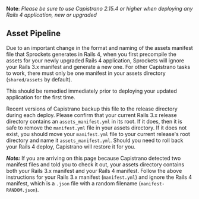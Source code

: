 **Note**: _Please be sure to use Capistrano 2.15.4 or higher when deploying any Rails 4 application, new or upgraded_
## Asset Pipeline
Due to an important change in the format and naming of the assets manifest file that Sprockets generates in Rails 4, when you first precompile the assets for your newly upgraded Rails 4 application, Sprockets will ignore your Rails 3.x manifest and generate a new one. For other Capistrano tasks to work, there must only be one manifest in your assets directory (`shared/assets` by default).

This should be remedied immediately prior to deploying your updated application for the first time.

Recent versions of Capistrano backup this file to the release directory during each deploy.  Please confirm that your current Rails 3.x release directory contains an `assets_manifest.yml` in its root.  If it does, then it is safe to remove the `manifest.yml` file in your assets directory.  If it does not exist, you should move your `manifest.yml` file to your current release's root directory and name it `assets_manifest.yml`.  Should you need to roll back your Rails 4 deploy, Capistrano will restore it for you.   

***Note:*** If you are arriving on this page because Capistrano detected two manifest files and told you to check it out, your assets directory contains both your Rails 3.x manifest and your Rails 4 manifest. Follow the above instructions for your Rails 3.x manifest (`manifest.yml`) and ignore the Rails 4 manifest, which is a `.json` file with a random filename (`manifest-RANDOM.json`).